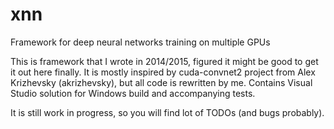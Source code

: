 # xnn
Framework for deep neural networks training on multiple GPUs

This is framework that I wrote in 2014/2015, figured it might be good to get it out here finally. It is mostly inspired by cuda-convnet2 project from Alex Krizhevsky (akrizhevsky), but all code is rewritten by me. Contains Visual Studio solution for Windows build and accompanying tests.

It is still work in progress, so you will find lot of TODOs (and bugs probably).
